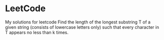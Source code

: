# LeetCode
My solutions for leetcode
Find the length of the longest substring T of a given string (consists of lowercase letters only) such that every character in T appears no less than k times.
